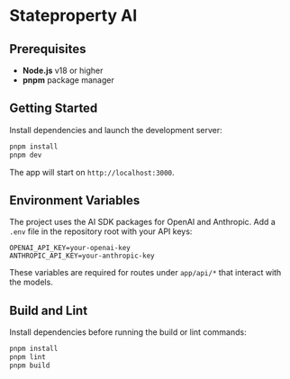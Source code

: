 # Stateproperty AI

## Prerequisites
- **Node.js** v18 or higher
- **pnpm** package manager

## Getting Started

Install dependencies and launch the development server:

```bash
pnpm install
pnpm dev
```

The app will start on `http://localhost:3000`.

## Environment Variables

The project uses the AI SDK packages for OpenAI and Anthropic. Add a `.env` file in the repository root with your API keys:

```env
OPENAI_API_KEY=your-openai-key
ANTHROPIC_API_KEY=your-anthropic-key
```

These variables are required for routes under `app/api/*` that interact with the models.

## Build and Lint

Install dependencies before running the build or lint commands:

```bash
pnpm install
pnpm lint
pnpm build
```

